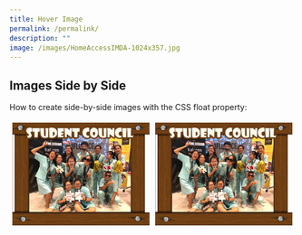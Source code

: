 ```yaml
---
title: Hover Image
permalink: /permalink/
description: ""
image: /images/HomeAccessIMDA-1024x357.jpg
---
```


<h2>Images Side by Side</h2>
<p>How to create side-by-side images with the CSS float property:</p>

<div style="box-sizing: border-box;clear: both;display: table;" class="row">
  <div style="box-sizing: border-box;float: left;width: 50%;padding: 5px;" class="column">
    <img style="width:100%" alt="Snow" src="/images/AlbumStudCounsellor3.jpeg">
  </div>
  <div style="box-sizing: border-box;float: left;width: 50%;padding: 5px;" class="column">
    <img style="width:100%" alt="Forest" src="/images/AlbumStudCounsellor3.jpeg">
  </div>
</div>